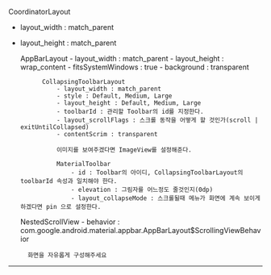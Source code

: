 CoordinatorLayout
- layout_width : match_parent
- layout_height : match_parent

    AppBarLayout
        - layout_width : match_parent
        - layout_height : wrap_content
        - fitsSystemWindows : true
        - background : transparent

            CollapsingToolbarLayout
                - layout_width : match_parent
                - style : Default, Medium, Large
                - layout_height : Default, Medium, Large
                - toolbarId : 관리할 Toolbar의 id를 지정한다.
                - layout_scrollFlags : 스크롤 동작을 어떻게 할 것인가(scroll | exitUntilCollapsed)
                - contentScrim : transparent
                
                이미지를 보여주겠다면 ImageView를 설정해준다.
                
                MaterialToolbar
                    - id : Toolbar의 아이디, CollapsingToolbarLayout의 toolbarId 속성과 일치해야 한다.
                    - elevation : 그림자를 어느정도 줄것인지(0dp)
                    - layout_collapseMode : 스크롤될때 메뉴가 화면에 계속 보이게 하겠다면 pin 으로 설정한다.

    NestedScrollView
        - behavior : com.google.android.material.appbar.AppBarLayout$ScrollingViewBehavior

        화면을 자유롭게 구성해주세요


---